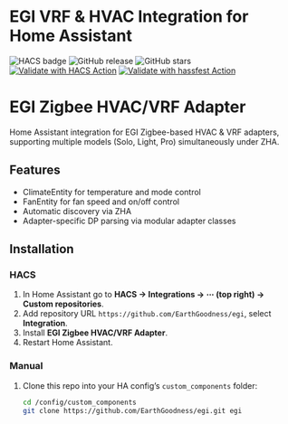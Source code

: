 # EGI VRF & HVAC Integration for Home Assistant

![HACS badge](https://img.shields.io/badge/HACS-Default-orange.svg)
![GitHub release](https://img.shields.io/github/v/release/EarthGoodness/egi)
![GitHub stars](https://img.shields.io/github/stars/EarthGoodness/egi?style=social)
[![Validate with HACS Action](https://github.com/EarthGoodness/egi/actions/workflows/validate.yml/badge.svg)](https://github.com/EarthGoodness/egi/actions/workflows/validate.yml)
[![Validate with hassfest Action](https://github.com/EarthGoodness/egi/actions/workflows/hassfest.yml/badge.svg)](https://github.com/EarthGoodness/egi/actions/workflows/hassfest.yml)

# EGI Zigbee HVAC/VRF Adapter

Home Assistant integration for EGI Zigbee-based HVAC & VRF adapters, supporting multiple models (Solo, Light, Pro) simultaneously under ZHA.

## Features

- ClimateEntity for temperature and mode control  
- FanEntity for fan speed and on/off control  
- Automatic discovery via ZHA  
- Adapter-specific DP parsing via modular adapter classes  

## Installation

### HACS

1. In Home Assistant go to **HACS → Integrations → ⋯ (top right) → Custom repositories**.  
2. Add repository URL `https://github.com/EarthGoodness/egi`, select **Integration**.  
3. Install **EGI Zigbee HVAC/VRF Adapter**.  
4. Restart Home Assistant.

### Manual

1. Clone this repo into your HA config’s `custom_components` folder:
   ```bash
   cd /config/custom_components
   git clone https://github.com/EarthGoodness/egi.git egi
